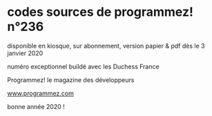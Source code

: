 # codes sources de programmez! n°236

disponible en kiosque, sur abonnement, version papier & pdf dès le 3 janvier 2020

numéro exceptionnel buildé avec les Duchess France

Programmez! le magazine des développeurs

www.programmez.com

bonne année 2020 !
